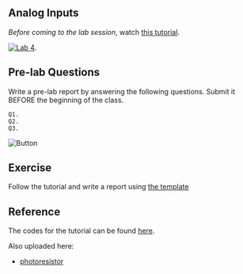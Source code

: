 ## Analog Inputs

*Before coming to the lab session*, watch [this tutorial](https://www.youtube.com/watch?v=js4TK0U848I).

[![Lab 4](lab4.png)](https://www.youtube.com/watch?v=js4TK0U848I).


## Pre-lab Questions

Write a pre-lab report by answering the following questions. Submit it BEFORE the beginning of the class.

```
Q1. 
Q2. 
Q3. 
```
![Button](button.png)

## Exercise
Follow the tutorial and write a report using [the template](http://www.writing.utoronto.ca/advice/specific-types-of-writing/lab-report)

## Reference
The codes for the tutorial can be found [here](https://www.jeremyblum.com/2011/01/24/arduino-tutorial-4-analog-inputs//).

Also uploaded here: 
* [photoresistor](photoresistor.sch)
